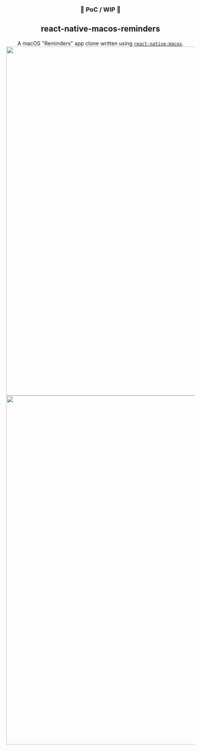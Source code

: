 <h3 align="center">🚧 PoC / WIP 🚧</h3>
<h2 align="center">react-native-macos-reminders</h2>
<p align="center">
A macOS "Reminders" app clone written using <a href="https://github.com/microsoft/react-native-macos"><code>react-native-macos</code></a>.
<img width="934" src="https://user-images.githubusercontent.com/719641/89101219-28547900-d3fe-11ea-9f22-cfc68645d353.png">
<img width="934" src="https://user-images.githubusercontent.com/719641/89101218-24c0f200-d3fe-11ea-921d-abcdde16cc72.png">
</p>

